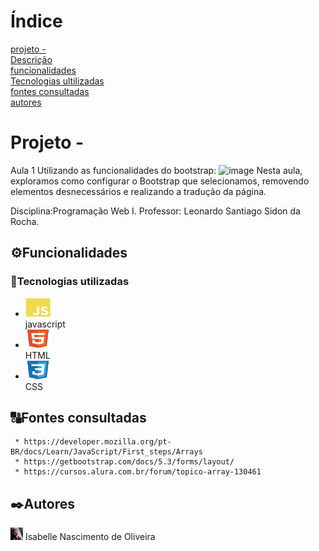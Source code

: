 # Índice
[projeto - ](#projeto---portifolio-para-escrita-do-readme)  
[Descrição](#descri%C3%A7%C3%A3o)  
[funcionalidades](#funcionalidades)  
[Tecnologias ultilizadas](#tecnologias-ultilizadas)    
[fontes consultadas](#fontes-consultadas)  
[autores](#autores)  

# Projeto - 
Aula 1
Utilizando as funcionalidades do bootstrap:
![image](videoendereco.gif)
Nesta aula, exploramos como configurar o Bootstrap que selecionamos, removendo elementos desnecessários e realizando a tradução da página.


Disciplina:Programação Web I.
Professor: Leonardo Santiago Sidon da Rocha.

## ⚙️Funcionalidades



### 📱Tecnologias utilizadas
 * <img alt="Rafa-Js" height="30" width="40" src="https://raw.githubusercontent.com/devicons/devicon/master/icons/javascript/javascript-plain.svg"> <br>
  javascript <br>
 * <img alt="Rafa-HTML" height="30" width="40" src="https://raw.githubusercontent.com/devicons/devicon/master/icons/html5/html5-original.svg"><br>
  HTML<br>
 * <img alt="Rafa-CSS" height="30" width="40" src="https://raw.githubusercontent.com/devicons/devicon/master/icons/css3/css3-original.svg"><br>
  CSS<br>
  

## 🔠Fontes consultadas
     * https://developer.mozilla.org/pt-BR/docs/Learn/JavaScript/First_steps/Arrays
     * https://getbootstrap.com/docs/5.3/forms/layout/
     * https://cursos.alura.com.br/forum/topico-array-130461
## ✒️Autores
 <img src="isabelle.png" width="20px"> Isabelle Nascimento de Oliveira <br>
